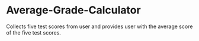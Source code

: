 # Average-Grade-Calculator
Collects five test scores from user and provides user with the average score of the five test scores.
